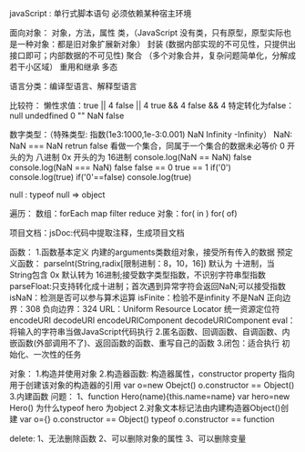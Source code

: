 javaScript :
	单行式脚本语句
	必须依赖某种宿主环境
	
面向对象：
	对象，方法，属性
	类，（JavaScript 没有类，只有原型，原型实际也是一种对象：都是旧对象扩展新对象）
	封装	(数据内部实现的不可见性，只提供出接口即可；内部数据的不可见性)
	聚合 （多个对象合并，复杂问题简单化，分解成若干小区域）
	重用和继承
	多态

语言分类：编译型语言、解释型语言

比较符：
	懒性求值：true || 4   false || 4   true && 4    false  && 4
	 特定转化为false：null undedfined 0 "" NaN false 

数字类型：（特殊类型: 指数(1e3:1000,1e-3:0.001) NaN Infinity -Infinity）
	NaN: NaN === NaN retrun false 看做一个集合，同属于一个集合的数据未必等价 
	0 开头的为 八进制
	0x 开头的为 16进制
	console.log(NaN == NaN)  false
	console.log(NaN === NaN)  false
	false == 0    true == 1
	if('0') console.log(true)
	if('0'==false) console.log(true)
	
null : typeof null =>  object

遍历：
	数组：forEach map filter reduce
	对象：for( in ) for( of)

项目文档：jsDoc:代码中提取注释，生成项目文档

函数：
	1.函数基本定义
		内建的arguments类数组对象，接受所有传入的数据
		预定义函数：
		parseInt(String,radix[限制进制：8，10，16]) 默认为 十进制，当 String包含 0x 默认转为 16进制;接受数字类型指数，不识别字符串型指数
		parseFloat:只支持转化成十进制；首次遇到异常字符会返回NaN;可以接受指数
		isNaN：检测是否可以参与算术运算
		isFinite：检验不是infinity 不是NaN 正向边界：308 负向边界：324
		URL：Uniform Resource Locator  统一资源定位符 
		encodeURI decodeURI encodeURIComponent decodeURIComponent 
		eval：将输入的字符串当做JavaScript代码执行
	2.匿名函数、回调函数、自调函数、内嵌函数(外部调用不了)、返回函数的函数、重写自己的函数
	3.闭包：适合执行 初始化、一次性的任务

对象：
	1.构造并使用对象
	2.构造器函数:
		构造器属性，constructor property 指向用于创建该对象的构造器的引用
		var o=new Obejct() o.constructor == Object()
	3.内建函数
	问题：
		1、function Hero(name){this.name=name} var hero=new Hero() 
		为什么typeof hero 为object
		2.对象文本标记法由内建构造器Object()创建
		var o={} o.constructor == Object()  typeof o.constructor == function
	
delete:
	1、无法删除函数
	2、可以删除对象的属性
	3、可以删除变量
